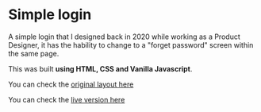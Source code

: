 # Simple login

A simple login that I designed back in 2020 while working as a Product Designer, it has the hability to change to a "forget password" screen within the same page.

This was built **using HTML, CSS and Vanilla Javascript**.

You can check the [original layout here](https://drive.google.com/file/d/1GxyKDmsbgQlVgn20N3JwSb_Frf9PUcHI/view?usp=sharing)

You can check the [live version here](https://belvieir4.github.io/login/)
